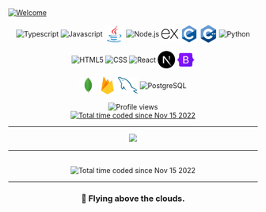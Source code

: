 <div>
  <a href="https://ryuzaki.cloud">
    <img
        align="center"
        alt="Welcome"
        src="https://readme-typing-svg.herokuapp.com?color=ba60ff&lines=welcome+to+my+profile."
    />
  </a>
</div>

<br>

<!-- https://devicon.dev/ -->
<!-- https://skillicons.dev/ -->
<!-- https://techstack-generator.vercel.app/ -->

<!-- Languages -->
<div style="display: inline_block" align="center">
  <img
    align="center"
    alt="Typescript"
    height="35"
    width="35"
    src="https://cdn.jsdelivr.net/gh/devicons/devicon@latest/icons/typescript/typescript-original.svg"
  />
  <img
    align="center"
    alt="Javascript"
    height="35"
    width="40"
    src="https://cdn.jsdelivr.net/gh/devicons/devicon@latest/icons/javascript/javascript-original.svg"
  />
  <img
    align="center"
    alt="Java"
    height="35"
    width="40"
    src="https://raw.githubusercontent.com/devicons/devicon/6910f0503efdd315c8f9b858234310c06e04d9c0/icons/java/java-original.svg"
  />
  <img
    align="center"
    alt="Node.js"
    height="35"
    width="35"
    src="https://cdn.iconscout.com/icon/free/png-256/node-js-1174925.png"
  />
  <img
    align="center"
    alt="Express"
    height="35"
    width="35"
    src="https://raw.githubusercontent.com/devicons/devicon/6910f0503efdd315c8f9b858234310c06e04d9c0/icons/express/express-original.svg"
  />
  <img
    align="center"
    alt="C"
    height="35"
    width="35"
    src="https://raw.githubusercontent.com/devicons/devicon/v2.16.0/icons/c/c-original.svg"
  />
  <img
    align="center"
    alt="C++"
    height="35"
    width="35"
    src="https://raw.githubusercontent.com/devicons/devicon/v2.16.0/icons/cplusplus/cplusplus-original.svg"
  />
  <img
    align="center"
    alt="Python"
    height="35"
    width="35"
    src="https://cdn.jsdelivr.net/gh/devicons/devicon@latest/icons/python/python-original.svg"
  />
</div>

<br />

<!-- Front-End Technologies -->
<div align="center">
  <img
    align="center"
    alt="HTML5"
    height="35"
    width="35"
    src="https://cdn.jsdelivr.net/gh/devicons/devicon/icons/html5/html5-original.svg"
  />
  <img
    align="center"
    alt="CSS"
    height="35"
    width="35"
    src="https://cdn.jsdelivr.net/gh/devicons/devicon/icons/css3/css3-original.svg"
  />
  <img
    align="center"
    alt="React"
    height="35"
    width="35"
    src="https://cdn.jsdelivr.net/gh/devicons/devicon/icons/react/react-original.svg"
  />
  <img
    align="center"
    alt="NextJS"
    height="35"
    width="35"
    src="https://raw.githubusercontent.com/devicons/devicon/v2.16.0/icons/nextjs/nextjs-original.svg"
  />
  <img
    align="center"
    alt="Bootstrap"
    height="35"
    width="35"
    src="https://raw.githubusercontent.com/devicons/devicon/6910f0503efdd315c8f9b858234310c06e04d9c0/icons/bootstrap/bootstrap-original.svg"
  />
</div>

<br />

<!-- Databases -->
<div align="center">
  <img
    align="center"
    alt="MongoDB"
    height="35"
    width="35"
    src="https://raw.githubusercontent.com/devicons/devicon/6910f0503efdd315c8f9b858234310c06e04d9c0/icons/mongodb/mongodb-original.svg"
  />
  <img
    align="center"
    alt="Firebase"
    height="35"
    width="35"
    src="https://raw.githubusercontent.com/devicons/devicon/6910f0503efdd315c8f9b858234310c06e04d9c0/icons/firebase/firebase-original.svg"
  />
  <img
    align="center"
    alt="MySQL"
    height="35"
    width="40"
    src="https://raw.githubusercontent.com/devicons/devicon/6910f0503efdd315c8f9b858234310c06e04d9c0/icons/mysql/mysql-original.svg"
  />
  <img
    align="center"
    alt="PostgreSQL"
    height="35"
    width="40"
    src="https://cdn.jsdelivr.net/gh/devicons/devicon@latest/icons/postgresql/postgresql-original.svg"
  />
</div>

<br />

<!-- Profile views / Wakatime -->
<div align="center">
  <img
    src="https://komarev.com/ghpvc/?username=itsryu&color=green"
    alt="Profile views"
  />
</div>

<div align="center">
  <a href="https://wakatime.com/@0420002a-2961-49e9-bd88-efcb03deddec">
    <img
      src="https://wakatime.com/badge/user/0420002a-2961-49e9-bd88-efcb03deddec.svg"
      alt="Total time coded since Nov 15 2022"
    />
  </a>
</div>

<hr />

<div align="center">
  <a href="https://discord.com/users/1110284870875361350">
    <img 
      src="https://api.ryuzaki.cloud/profile/1110284870875361350?cache-bust=1""
    />
  </a>
</div>

<hr />

<br />

<!-- Github Commits -->

<div align="center">
  <img
      src="https://ssr-contributions-svg.vercel.app/_/itsryu?chart=3dbar&gap=0.6&scale=2&flatten=2&animation=wave&animation_duration=1&animation_delay=0.05&animation_amplitude=20&animation_frequency=0.5&animation_wave_center=10_0&format=svg&weeks=30&theme=green"
      alt="Total time coded since Nov 15 2022"
  />
</div>

<hr />

<h3 align="center">🚀 Flying above the clouds.</h3>
